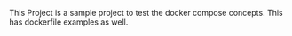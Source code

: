 This Project is a sample project to test the docker compose concepts. 
This has dockerfile examples as well. 

